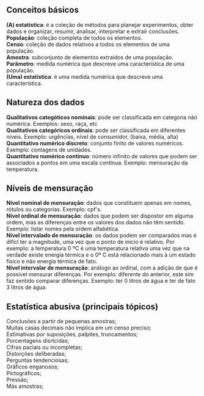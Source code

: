 ## Conceitos básicos

**(A) estatística**: é a coleção de métodos para planejar experimentos, obter dados e organizar, resumir, analisar, interpretar e extrair conclusões.  
**População**: coleção completa de todos os elementos.  
**Censo**: coleção de dados relativos a todos os elementos de uma população.  
**Amostra**: subconjunto de elementos extraídos de uma população.  
**Parâmetro**: medida numérica que descreve uma característica de uma população.  
**(Uma) estatística**: é uma medida numérica que descreve uma característica.  

## Natureza dos dados  
**Qualitativos categóticos nominais**: pode ser classificada em categoria não numérica. Exemplos: sexo, raça, etc  
**Qualitativos categóricos ordinais**: pode ser classificada em diferentes níveis. Exemplo: urgências, nível de consumidor, (baixa, média, alta) 
**Quantitativo numérico discreto**: conjunto finito de valores numéricos. Exemplo: contagens de unidades.  
**Quantitativo numérico contínuo**: número infinito de valores que podem ser associados a pontos em uma escala contínua. Exemplo: mensuração da temperatura.  

## Níveis de mensuração  
**Nível nominal de mensuração**: dados que constituem apenas em nomes, rótulos ou categorias. Exemplo: cpf's.  
**Nível ordinal de mensuração**: dados que podem ser dispostor em alguma ordem, mas as diferenças entre os valores dos dados não têm sentido. Exemplo: listar nomes pela ordem alfabética.  
**Nível intervalado de mensuração**: os dados podem ser comparados mas é dífícl ter a magnitude, uma vez que o ponto de início é relativo. Por exemplo: a temperatura 0 ºC é uma temperatura relativa uma vez que na verdade existe energia térmica e o 0º C está relacionado mais à um estado físico e não energia térmica de fato.  
**Nível intervalar de mensuração**: análogo ao ordinal, com a adição de que é possível mensurar diferenças. Por exemplo: diferente do anterior, este sim faz sentido comparar diferenças. Exemplo: ter 0 litros de água e ter de fato 3 litros de água.  

## Estatística abusiva (principais tópicos)  
Conclusões a partir de pequenas amostras;  
Muitas casas decimais não implica em um censo preciso;  
Estimativas por suposições, palpites, truncamentos;  
Porcentagens disrtcidas;  
Cifras paciais ou incompletas;  
Distorções deliberadas;  
Perguntas tendenciosas;  
Gráficos enganosos;  
Pictográficos;  
Pressáo;  
Más amostras;  
